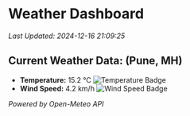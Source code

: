 
# Weather Dashboard

_Last Updated: 2024-12-16 21:09:25_

## Current Weather Data: (Pune, MH)
- **Temperature:** 15.2 °C ![Temperature Badge](https://img.shields.io/badge/Temperature-Low%20Temp-blue)
- **Wind Speed:** 4.2 km/h ![Wind Speed Badge](https://img.shields.io/badge/Wind%20Speed-Low%20Wind-blue)

*Powered by Open-Meteo API*
